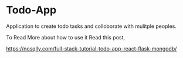 # Todo-App

Application to create todo tasks and colloborate with mulitple peoples.

To Read More about how to use it Read this post,

https://nosqlly.com/full-stack-tutorial-todo-app-react-flask-mongodb/
